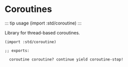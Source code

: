 # Coroutines

::: tip usage
(import :std/coroutine)
:::

Library for thread-based coroutines.

```
(import :std/coroutine)

;; exports:

  coroutine coroutine? continue yield coroutine-stop!
```